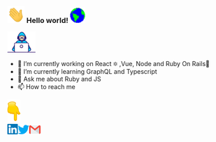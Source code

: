 ### <img src="https://github.com/juliocabrera820/juliocabrera820/blob/master/Assets/Hi.gif" width="40px"> Hello world!&nbsp;<img src="https://github.com/juliocabrera820/juliocabrera820/blob/master/Assets/Earth.gif" width="35px">

<img src="https://github.com/juliocabrera820/juliocabrera820/blob/master/Assets/Developer.gif" width="65px">

- 🔭 I’m currently working on React :six_pointed_star: ,Vue, Node and Ruby On Rails:gem: 
- 🌱 I’m currently learning GraphQL and Typescript
- 💬 Ask me about Ruby and JS
- 📫 How to reach me

<img src="https://github.com/juliocabrera820/juliocabrera820/blob/master/Assets/Point_Down.gif" width="30px">
<br>
  <a href="https://in.linkedin.com/in/julio-cabrera-a2b80a198">
    <img align="left" alt="Julio Cabrera | Linkedin" width="24px" src="https://github.com/juliocabrera820/juliocabrera820/blob/master/Assets/Linkedin.svg" />
  </a>
  <a href="https://twitter.com/arielcabrera_11">
    <img align="left" alt="Ariel Cabrera | Twitter" width="26px" src="https://github.com/juliocabrera820/juliocabrera820/blob/master/Assets/Twitter.svg" />
  </a>
  <a href="mailto:juliocabrera820gmail.com">
    <img align="left" alt="Julio Cabrera | Gmail" width="26px" src="https://github.com/juliocabrera820/juliocabrera820/blob/master/Assets/Gmail.svg" />
  </a>

